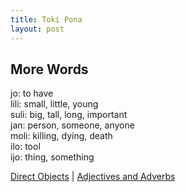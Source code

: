 ```yaml
---
title: Toki Pona
layout: post
---
```

## More Words

jo: to have  
lili:  small, little, young  
suli:  big, tall, long, important  
jan: person, someone, anyone  
moli: killing, dying, death  
ilo: tool  
ijo: thing, something

[Direct Objects](04DirectObject.md) | [Adjectives and Adverbs]()